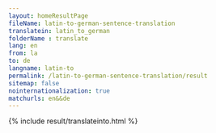 ```yaml
---
layout: homeResultPage
fileName: latin-to-german-sentence-translation
translatein: latin_to_german
folderName : translate
lang: en
from: la
to: de
langname: latin-to
permalink: /latin-to-german-sentence-translation/result
sitemap: false
nointernationalization: true
matchurls: en&&de
---
```

{% include result/translateinto.html %}

<script src="/js/result/translation.js" data-foldername="{{page.folderName}}" data-lang="{{page.lang}}"></script>
